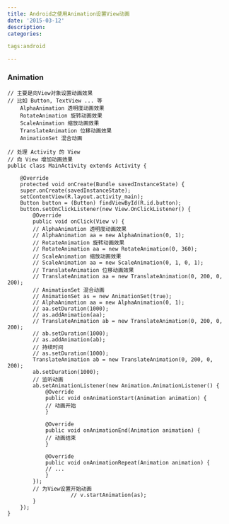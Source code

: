 ```yaml
---
title: Android之使用Animation设置View动画
date: '2015-03-12'
description:
categories:

tags:android

---
```


>

### Animation 

>

	// 主要是向View对象设置动画效果
	// 比如 Button, TextView ... 等 
        AlphaAnimation 透明度动画效果
        RotateAnimation 旋转动画效果
        ScaleAnimation 缩放动画效果
        TranslateAnimation 位移动画效果
        AnimationSet 混合动画

>

	// 处理 Activity 的 View
	// 向 View 增加动画效果
	public class MainActivity extends Activity {

	    @Override
	    protected void onCreate(Bundle savedInstanceState) {
		super.onCreate(savedInstanceState);
		setContentView(R.layout.activity_main);
		Button button = (Button) findViewById(R.id.button);
		button.setOnClickListener(new View.OnClickListener() {
		    @Override
		    public void onClick(View v) {
			// AlphaAnimation 透明度动画效果
			// AlphaAnimation aa = new AlphaAnimation(0, 1);
			// RotateAnimation 旋转动画效果
			// RotateAnimation aa = new RotateAnimation(0, 360);
			// ScaleAnimation 缩放动画效果
			// ScaleAnimation aa = new ScaleAnimation(0, 1, 0, 1);
			// TranslateAnimation 位移动画效果
			// TranslateAnimation aa = new TranslateAnimation(0, 200, 0, 200);
			// AnimationSet 混合动画
			// AnimationSet as = new AnimationSet(true);
			// AlphaAnimation aa = new AlphaAnimation(0, 1);
			// aa.setDuration(1000);
			// as.addAnimation(aa);
			// TranslateAnimation ab = new TranslateAnimation(0, 200, 0, 200);
			// ab.setDuration(1000);
			// as.addAnimation(ab);
			// 持续时间
			// as.setDuration(1000);
			TranslateAnimation ab = new TranslateAnimation(0, 200, 0, 200);
			ab.setDuration(1000);
			// 监听动画
			ab.setAnimationListener(new Animation.AnimationListener() {
			    @Override
			    public void onAnimationStart(Animation animation) {
				// 动画开始
			    }

			    @Override
			    public void onAnimationEnd(Animation animation) {
				// 动画结束
			    }

			    @Override
			    public void onAnimationRepeat(Animation animation) {
				// ...
			    }
			});
			// 为View设置开始动画
                        // v.startAnimation(as);
		    }
		});
	}


